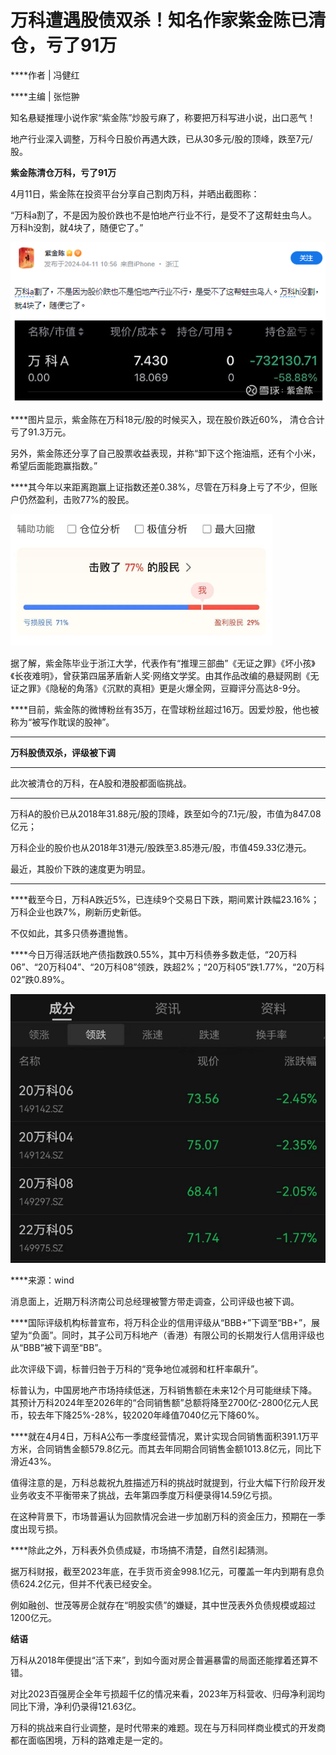 # 万科遭遇股债双杀！知名作家紫金陈已清仓，亏了91万

****作者 | 冯健红

****主编 | 张恺翀

知名悬疑推理小说作家“紫金陈”炒股亏麻了，称要把万科写进小说，出口恶气！

地产行业深入调整，万科今日股价再遇大跌，已从30多元/股的顶峰，跌至7元/股。

**紫金陈清仓万科，亏了91万**

4月11日，紫金陈在投资平台分享自己割肉万科，并晒出截图称：

“万科a割了，不是因为股价跌也不是怕地产行业不行，是受不了这帮蛀虫鸟人。万科h没割，就4块了，随便它了。”

![bd612c8a7fc2a7c18a2950a12a8ed9cc.jpg](https://raw.githubusercontent.com/qqhsx/qqnews_image/main/2024/04/12/万科遭遇股债双杀！知名作家紫金陈已清仓，亏了91万/bd612c8a7fc2a7c18a2950a12a8ed9cc.jpg)

****图片显示，紫金陈在万科18元/股的时候买入，现在股价跌近60%， 清仓合计亏了91.3万元。

另外，紫金陈还分享了自己股票收益表现，并称“卸下这个拖油瓶，还有个小米，希望后面能跑赢指数。”

****其今年以来距离跑赢上证指数还差0.38%，尽管在万科身上亏了不少，但账户仍然盈利，击败77%的股民。

![42ffb996da25552c64f57c42c3190b6c.jpg](https://raw.githubusercontent.com/qqhsx/qqnews_image/main/2024/04/12/万科遭遇股债双杀！知名作家紫金陈已清仓，亏了91万/42ffb996da25552c64f57c42c3190b6c.jpg)

据了解，紫金陈毕业于浙江大学，代表作有“推理三部曲”《无证之罪》《坏小孩》《长夜难明》，曾获第四届茅盾新人奖·网络文学奖。由其作品改编的悬疑网剧《无证之罪》《隐秘的角落》《沉默的真相》更是火爆全网，豆瓣评分高达8-9分。

****目前，紫金陈的微博粉丝有35万，在雪球粉丝超过16万。因爱炒股，他也被称为“被写作耽误的股神”。

****

**万科股债双杀，评级被下调**

****

此次被清仓的万科，在A股和港股都面临挑战。

****

万科A的股价已从2018年31.88元/股的顶峰，跌至如今的7.1元/股，市值为847.08亿元；

万科企业的股价也从2018年31港元/股跌至3.85港元/股，市值459.33亿港元。

最近，其股价下跌的速度更为明显。

****

****截至今日，万科A跌近5%，已连续9个交易日下跌，期间累计跌幅23.16%；万科企业也跌7%，刷新历史新低。

不仅如此，其多只债券遭抛售。

****今日万得活跃地产债指数跌0.55%，其中万科债券多数走低，“20万科06”、“20万科04”、“20万科08”领跌，跌超2%；“20万科05”跌1.77%，“20万科02”跌0.89%。

![e9daf55115eb114548f9a803aca206ef.jpg](https://raw.githubusercontent.com/qqhsx/qqnews_image/main/2024/04/12/万科遭遇股债双杀！知名作家紫金陈已清仓，亏了91万/e9daf55115eb114548f9a803aca206ef.jpg)

****来源：wind

消息面上，近期万科济南公司总经理被警方带走调查，公司评级也被下调。

****国际评级机构标普宣布，将万科企业的信用评级从“BBB+”下调至“BB+”，展望为“负面”。同时，其子公司万科地产（香港）有限公司的长期发行人信用评级也从“BBB”被下调至“BB”。

此次评级下调，标普归咎于万科的“竞争地位减弱和杠杆率飙升”。

标普认为，中国房地产市场持续低迷，万科销售额在未来12个月可能继续下降。其预计万科2024年至2026年的“合同销售额”总额将降至2700亿-2800亿元人民币，较去年下降25%-28%，较2020年峰值7040亿元下降60%。

****就在4月4日，万科A公布一季度经营情况，累计实现合同销售面积391.1万平方米，合同销售金额579.8亿元。而其去年同期合同销售金额1013.8亿元，同比下滑近43%。

值得注意的是，万科总裁祝九胜描述万科的挑战时就提到，行业大幅下行阶段开发业务收支不平衡带来了挑战，去年第四季度万科便录得14.59亿亏损。

在这种背景下，市场普遍认为回款情况会进一步加剧万科的资金压力，预期在一季度出现亏损。

****除此之外，万科表外负债成疑，市场搞不清楚，自然引起猜测。

据万科财报，截至2023年底，在手货币资金998.1亿元，可覆盖一年内到期有息负债624.2亿元，但并不代表已经安全。

例如融创、世茂等房企就存在“明股实债”的嫌疑，其中世茂表外负债规模或超过1200亿元。

**结语**

万科从2018年便提出“活下来”，到如今面对房企普遍暴雷的局面还能撑着还算不错。

对比2023百强房企全年亏损超千亿的情况来看，2023年万科营收、归母净利润均同比下滑，净利仍录得121.63亿。

万科的挑战来自行业调整，是时代带来的难题。现在与万科同样商业模式的开发商都在面临困境，万科的路难走是一定的。

